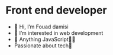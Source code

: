 # Front end developer
- 👋 Hi, I’m Fouad damisi
- 👀 I’m interested in web development 
- 🌱 Anything JavaScript🧘‍♂️
- Passionate about tech🥷


<!---
Dev-Fouad/Dev-Fouad is a ✨ special ✨ repository because its `README.md` (this file) appears on your GitHub profile.
You can click the Preview link to take a look at your changes.
--->
